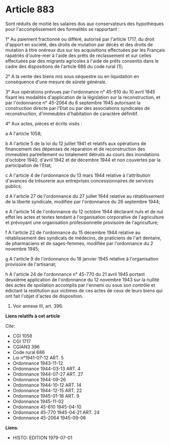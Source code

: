 # Article 883

Sont réduits de moitié les salaires dus aux conservateurs des hypothèques pour l'accomplissement des formalités se
rapportant :

1° Au paiement fractionné ou différé, autorisé par l'article 1717, du droit d'apport en société, des droits de mutation par
décès et des droits de mutation à titre onéreux dus sur les acquisitions effectuées par les Français rapatriés d'outre-mer à
l'aide des prêts de reclassement et sur celles effectuées par des migrants agricoles à l'aide de prêts consentis dans le
cadre des dispositions de l'article 686 du code rural (1);

2° A la vente des biens mis sous séquestre ou en liquidation en conséquence d'une mesure de sûreté générale.

3° Aux opérations prévues par l'ordonnance n° 45-610 du 10 avril 1945 fixant les modalités d'application de la législation
sur la reconstruction, et par l'ordonnance n° 45-2064 du 8 septembre 1945 autorisant la construction directe par l'Etat ou
par des associations syndicales de reconstruction, d'immeubles d'habitation de caractère définitif.

4° Aux actes, pièces et écrits visés :

a  A l'article 1058;

b  A l'article 5 de la loi du 12 juillet 1941 et relatifs aux opérations de financement des dépenses de réparation et de
reconstruction des immeubles partiellement ou totalement détruits au cours des inondations d'octobre 1940, d'avril 1942 et de
décembre 1944 et non couvertes par la participation de l'Etat;

c  A l'article 4 de l'ordonnance du 13 mars 1944 relative à l'attribution d'avances de trésorerie aux entreprises
concessionnaires de services publics;

d  A l'article 27 de l'ordonnance du 27 juillet 1944 relative au rétablissement de la liberté syndicale, modifiée par
l'ordonnance du 26 septembre 1944;

e  A l'article 14 de l'ordonnance du 12 octobre 1944 déclarant nuls et de nul effet les actes et textes tendant à
l'organisation corporative de l'agriculture et prévoyant une organisation professionnelle provisoire de l'agriculture;

f  A l'article 22 de l'ordonnance du 15 décembre 1944 relative au rétablissement des syndicats de médecins, de praticiens de
l'art dentaire, de pharmaciens et de sages-femmes, modifiée par l'ordonnance du 2 novembre 1945;

g  A l'article 9 de l'ordonnance du 18 janvier 1945 relative à l'organisation provisoire de l'artisanat;

h  A l'article 24 de l'ordonnance n° 45-770 du 21 avril 1945 portant deuxième application de l'ordonnance du 12 novembre 1943
sur la nullité des actes de spoliation accomplis par l'ennemi ou sous son contrôle et édictant la restitution aux victimes de
ces actes de ceux de leurs biens qui ont fait l'objet d'actes de disposition.

1)   Voir annexe III, art. 396.

**Liens relatifs à cet article**

_Cite_:

  - CGI 1058
  - CGI 1717
  - CGIAN3 396
  - Code rural 686
  - Loi n°1941-07-12 ART. 5
  - Ordonnance 1943-11-12
  - Ordonnance 1944-03-13 ART. 4
  - Ordonnance 1944-07-27 ART. 27
  - Ordonnance 1944-09-26
  - Ordonnance 1944-10-12 ART. 14
  - Ordonnance 1944-12-15 ART. 22
  - Ordonnance 1945-01-18 ART. 9
  - Ordonnance 1945-11-02
  - Ordonnance 45-610 1945-04-10
  - Ordonnance 45-770 1945-04-21 ART. 24
  - Ordonnance 45-2064 1945-09-08

**Liens**:

  - HISTO: EDITION 1979-07-01
